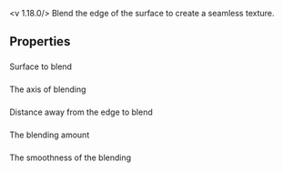 <v 1.18.0/>
Blend the edge of the surface to create a seamless texture.

## Properties

### <junc surface in>
Surface to blend

### <junc types>
The axis of blending

### <junc width>
Distance away from the edge to blend

### <junc blending>
The blending amount

### <junc smoothness>
The smoothness of the blending